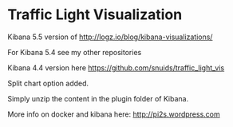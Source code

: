 # Traffic Light Visualization

Kibana 5.5 version of http://logz.io/blog/kibana-visualizations/

For Kibana 5.4 see my other repositories 

Kibana 4.4 version here https://github.com/snuids/traffic_light_vis

Split chart option added.

Simply unzip the content in the plugin folder of Kibana.

More info on docker and kibana here: http://pi2s.wordpress.com
